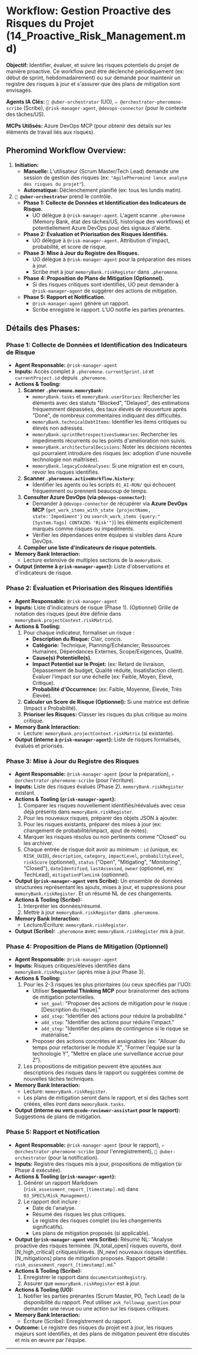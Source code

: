 # Workflow: Gestion Proactive des Risques du Projet (14_Proactive_Risk_Management.md)

**Objectif:** Identifier, évaluer, et suivre les risques potentiels du projet de manière proactive. Ce workflow peut être déclenché périodiquement (ex: début de sprint, hebdomadairement) ou sur demande pour maintenir un registre des risques à jour et s'assurer que des plans de mitigation sont envisagés.

**Agents IA Clés:** `🧐 @uber-orchestrator` (UO), `✍️ @orchestrator-pheromone-scribe` (Scribe), `@risk-manager-agent`, `@devops-connector` (pour le contexte des tâches/US).

**MCPs Utilisés:** Azure DevOps MCP (pour obtenir des détails sur les éléments de travail liés aux risques).

## Pheromind Workflow Overview:

1.  **Initiation:**
    *   **Manuelle:** L'utilisateur (Scrum Master/Tech Lead) demande une session de gestion des risques (ex: `"AgilePheromind lance analyse des risques du projet"`).
    *   **Automatique:** Déclenchement planifié (ex: tous les lundis matin).
2.  **`🧐 @uber-orchestrator`** prend le contrôle.
    *   **Phase 1: Collecte de Données et Identification des Indicateurs de Risque.**
        *   UO délègue à `@risk-manager-agent`. L'agent scanne `.pheromone` (Memory Bank, état des tâches/US, historique des workflows) et potentiellement Azure DevOps pour des signaux d'alerte.
    *   **Phase 2: Évaluation et Priorisation des Risques Identifiés.**
        *   UO délègue à `@risk-manager-agent`. Attribution d'impact, probabilité, et score de risque.
    *   **Phase 3: Mise à Jour du Registre des Risques.**
        *   UO délègue à `@risk-manager-agent` pour la préparation des mises à jour.
        *   Scribe met à jour `memoryBank.riskRegister` dans `.pheromone`.
    *   **Phase 4: Proposition de Plans de Mitigation (Optionnel).**
        *   Si des risques critiques sont identifiés, UO peut demander à `@risk-manager-agent` de suggérer des actions de mitigation.
    *   **Phase 5: Rapport et Notification.**
        *   `@risk-manager-agent` génère un rapport.
        *   Scribe enregistre le rapport. L'UO notifie les parties prenantes.

## Détails des Phases:

### Phase 1: Collecte de Données et Identification des Indicateurs de Risque
*   **Agent Responsable:** `@risk-manager-agent`
*   **Inputs:** Accès complet à `.pheromone`. `currentSprint.id` et `currentProject.id` depuis `.pheromone`.
*   **Actions & Tooling:**
    1.  **Scanner `.pheromone.memoryBank`:**
        *   `memoryBank.tasks` et `memoryBank.userStories`: Rechercher les éléments avec des statuts "Blocked", "Delayed", des estimations fréquemment dépassées, des taux élevés de réouverture après "Done", de nombreux commentaires indiquant des difficultés.
        *   `memoryBank.technicalDebtItems`: Identifier les items critiques ou élevés non adressés.
        *   `memoryBank.sprintRetrospectivesSummaries`: Rechercher les impediments récurrents ou les points d'amélioration non suivis.
        *   `memoryBank.architecturalDecisions`: Noter les décisions récentes qui pourraient introduire des risques (ex: adoption d'une nouvelle technologie non maîtrisée).
        *   `memoryBank.legacyCodeAnalyses`: Si une migration est en cours, revoir les risques identifiés.
    2.  **Scanner `.pheromone.activeWorkflow.history`:**
        *   Identifier les agents ou les scripts `01_AI-RUN/` qui échouent fréquemment ou prennent beaucoup de temps.
    3.  **Consulter Azure DevOps (via `@devops-connector`):**
        *   Demander à `@devops-connector` de récupérer via **Azure DevOps MCP** (`get_work_items_with_state {projectName, state:'Impediment'}` ou `search_work_items {query:"[System.Tags] CONTAINS 'Risk'"}`) les éléments explicitement marqués comme risques ou impediments.
        *   Vérifier les dépendances entre équipes si visibles dans Azure DevOps.
    4.  **Compiler une liste d'indicateurs de risque potentiels.**
*   **Memory Bank Interaction:**
    *   Lecture extensive de multiples sections de la `memoryBank`.
*   **Output (interne à `@risk-manager-agent`):** Liste d'observations et d'indicateurs de risque.

### Phase 2: Évaluation et Priorisation des Risques Identifiés
*   **Agent Responsable:** `@risk-manager-agent`
*   **Inputs:** Liste d'indicateurs de risque (Phase 1). (Optionnel) Grille de notation des risques (peut être définie dans `memoryBank.projectContext.riskMatrix`).
*   **Actions & Tooling:**
    1.  Pour chaque indicateur, formaliser un risque :
        *   **Description du Risque:** Clair, concis.
        *   **Catégorie:** Technique, Planning/Échéancier, Ressources Humaines, Dépendances Externes, Scope/Exigences, Qualité.
        *   **Cause(s) Potentielle(s).**
        *   **Impact Potentiel sur le Projet:** (ex: Retard de livraison, Dépassement de budget, Qualité réduite, Insatisfaction client). Évaluer l'impact sur une échelle (ex: Faible, Moyen, Élevé, Critique).
        *   **Probabilité d'Occurrence:** (ex: Faible, Moyenne, Élevée, Très Élevée).
    2.  **Calculer un Score de Risque (Optionnel):** Si une matrice est définie (Impact x Probabilité).
    3.  **Prioriser les Risques:** Classer les risques du plus critique au moins critique.
*   **Memory Bank Interaction:**
    *   Lecture: `memoryBank.projectContext.riskMatrix` (si existante).
*   **Output (interne à `@risk-manager-agent`):** Liste de risques formalisés, évalués et priorisés.

### Phase 3: Mise à Jour du Registre des Risques
*   **Agent Responsable:** `@risk-manager-agent` (pour la préparation), `✍️ @orchestrator-pheromone-scribe` (pour l'écriture).
*   **Inputs:** Liste des risques évalués (Phase 2). `memoryBank.riskRegister` existant.
*   **Actions & Tooling (`@risk-manager-agent`):**
    1.  Comparer les risques nouvellement identifiés/réévalués avec ceux déjà présents dans `memoryBank.riskRegister`.
    2.  Pour les nouveaux risques, préparer des objets JSON à ajouter.
    3.  Pour les risques existants, préparer des mises à jour (ex: changement de probabilité/impact, ajout de notes).
    4.  Marquer les risques résolus ou non pertinents comme "Closed" ou les archiver.
    5.  Chaque entrée de risque doit avoir au minimum : `id` (unique, ex: `RISK_UUID`), `description`, `category`, `impactLevel`, `probabilityLevel`, `riskScore` (optionnel), `status` ("Open", "Mitigating", "Monitoring", "Closed"), `dateIdentified`, `lastAssessed`, `owner` (optionnel, ex: TechLead), `mitigationPlanLink` (optionnel).
*   **Output (`@risk-manager-agent` vers Scribe):** Un ensemble de données structurées représentant les ajouts, mises à jour, et suppressions pour `memoryBank.riskRegister`. Et un résumé NL de ces changements.
*   **Actions & Tooling (Scribe):**
    1.  Interpréter les données/résumé.
    2.  Mettre à jour `memoryBank.riskRegister` dans `.pheromone`.
*   **Memory Bank Interaction:**
    *   Lecture/Écriture: `memoryBank.riskRegister`.
*   **Output (Scribe):** `.pheromone` avec `memoryBank.riskRegister` mis à jour.

### Phase 4: Proposition de Plans de Mitigation (Optionnel)
*   **Agent Responsable:** `@risk-manager-agent`
*   **Inputs:** Risques critiques/élevés identifiés dans `memoryBank.riskRegister` (après mise à jour Phase 3).
*   **Actions & Tooling:**
    1.  Pour les 2-3 risques les plus prioritaires (ou ceux spécifiés par l'UO):
        *   Utiliser **Sequential Thinking MCP** pour brainstormer des actions de mitigation potentielles.
            *   `set_goal`: "Proposer des actions de mitigation pour le risque : [Description du risque]."
            *   `add_step`: "Identifier des actions pour réduire la probabilité."
            *   `add_step`: "Identifier des actions pour réduire l'impact."
            *   `add_step`: "Identifier des plans de contingence si le risque se matérialise."
        *   Proposer des actions concrètes et assignables (ex: "Allouer du temps pour refactoriser le module X", "Former l'équipe sur la technologie Y", "Mettre en place une surveillance accrue pour Z").
    2.  Les propositions de mitigation peuvent être ajoutées aux descriptions des risques dans le rapport ou suggérées comme de nouvelles tâches techniques.
*   **Memory Bank Interaction:**
    *   Lecture: `memoryBank.riskRegister`.
    *   Les plans de mitigation seront dans le rapport, et si des tâches sont créées, elles iront dans `memoryBank.tasks`.
*   **Output (interne ou vers `@code-reviewer-assistant` pour le rapport):** Suggestions de plans de mitigation.

### Phase 5: Rapport et Notification
*   **Agent Responsable:** `@risk-manager-agent` (pour le rapport), `✍️ @orchestrator-pheromone-scribe` (pour l'enregistrement), `🧐 @uber-orchestrator` (pour la notification).
*   **Inputs:** Registre des risques mis à jour, propositions de mitigation (si Phase 4 exécutée).
*   **Actions & Tooling (`@risk-manager-agent`):**
    1.  Générer un rapport Markdown (`risk_assessment_report_[timestamp].md`) dans `03_SPECS/Risk_Management/`.
    2.  Le rapport doit inclure :
        *   Date de l'analyse.
        *   Résumé des risques les plus critiques.
        *   Le registre des risques complet (ou les changements significatifs).
        *   Les plans de mitigation proposés (si applicable).
*   **Output (`@risk-manager-agent` vers Scribe):** Résumé NL: "Analyse proactive des risques terminée. [N_total_open] risques ouverts, dont [N_high_critical] critiques/élevés. [N_new] nouveaux risques identifiés. [N_mitigations] plans de mitigation proposés. Rapport détaillé : `risk_assessment_report_[timestamp].md`."
*   **Actions & Tooling (Scribe):**
    1.  Enregistrer le rapport dans `documentationRegistry`.
    2.  Assurer que `memoryBank.riskRegister` est à jour.
*   **Actions & Tooling (UO):**
    1.  Notifier les parties prenantes (Scrum Master, PO, Tech Lead) de la disponibilité du rapport. Peut utiliser `ask_followup_question` pour demander une revue ou une action sur les risques critiques.
*   **Memory Bank Interaction:**
    *   Écriture (Scribe): Enregistrement du rapport.
*   **Outcome:** Le registre des risques du projet est à jour, les risques majeurs sont identifiés, et des plans de mitigation peuvent être discutés et mis en œuvre par l'équipe.

---